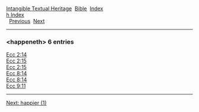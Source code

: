 [Intangible Textual Heritage](../../index)  [Bible](../index) 
[Index](index)   
[h Index](_h_)  
  [Previous](c05129)  [Next](c05131) 

------------------------------------------------------------------------

### &lt;happeneth&gt; 6 entries

[Ecc 2:14](../kjv/ecc002.htm#014)  
[Ecc 2:15](../kjv/ecc002.htm#015)  
[Ecc 2:15](../kjv/ecc002.htm#015)  
[Ecc 8:14](../kjv/ecc008.htm#014)  
[Ecc 8:14](../kjv/ecc008.htm#014)  
[Ecc 9:11](../kjv/ecc009.htm#011)  

------------------------------------------------------------------------

[Next: happier (1)](c05131)
